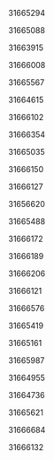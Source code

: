 31665294

31665088

31663915

31666008

31665567

31664615

31666102

31666354

31665035

31666150

31666127

31656620

31665488

31666172

31666189

31666206

31666121

31666576

31665419

31665161

31665987

31664955

31664736

31665621

31666684

31666132

